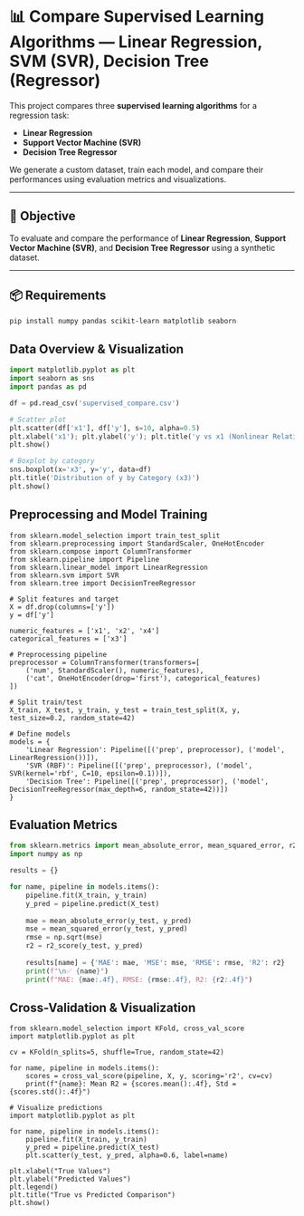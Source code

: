 # 📊 Compare Supervised Learning Algorithms — Linear Regression, SVM (SVR), Decision Tree (Regressor)

This project compares three **supervised learning algorithms** for a regression task:

- **Linear Regression**
- **Support Vector Machine (SVR)**
- **Decision Tree Regressor**

We generate a custom dataset, train each model, and compare their performances using evaluation metrics and visualizations.

---

## 🧠 Objective
To evaluate and compare the performance of **Linear Regression**, **Support Vector Machine (SVR)**, and **Decision Tree Regressor** using a synthetic dataset.

---

## 📦 Requirements

```bash
pip install numpy pandas scikit-learn matplotlib seaborn
```
## Data Overview & Visualization
```python
import matplotlib.pyplot as plt
import seaborn as sns
import pandas as pd

df = pd.read_csv('supervised_compare.csv')

# Scatter plot
plt.scatter(df['x1'], df['y'], s=10, alpha=0.5)
plt.xlabel('x1'); plt.ylabel('y'); plt.title('y vs x1 (Nonlinear Relationship)')
plt.show()

# Boxplot by category
sns.boxplot(x='x3', y='y', data=df)
plt.title('Distribution of y by Category (x3)')
plt.show()

```

## Preprocessing and Model Training
```
from sklearn.model_selection import train_test_split
from sklearn.preprocessing import StandardScaler, OneHotEncoder
from sklearn.compose import ColumnTransformer
from sklearn.pipeline import Pipeline
from sklearn.linear_model import LinearRegression
from sklearn.svm import SVR
from sklearn.tree import DecisionTreeRegressor

# Split features and target
X = df.drop(columns=['y'])
y = df['y']

numeric_features = ['x1', 'x2', 'x4']
categorical_features = ['x3']

# Preprocessing pipeline
preprocessor = ColumnTransformer(transformers=[
    ('num', StandardScaler(), numeric_features),
    ('cat', OneHotEncoder(drop='first'), categorical_features)
])

# Split train/test
X_train, X_test, y_train, y_test = train_test_split(X, y, test_size=0.2, random_state=42)

# Define models
models = {
    'Linear Regression': Pipeline([('prep', preprocessor), ('model', LinearRegression())]),
    'SVR (RBF)': Pipeline([('prep', preprocessor), ('model', SVR(kernel='rbf', C=10, epsilon=0.1))]),
    'Decision Tree': Pipeline([('prep', preprocessor), ('model', DecisionTreeRegressor(max_depth=6, random_state=42))])
}
```
## Evaluation Metrics

```python
from sklearn.metrics import mean_absolute_error, mean_squared_error, r2_score
import numpy as np

results = {}

for name, pipeline in models.items():
    pipeline.fit(X_train, y_train)
    y_pred = pipeline.predict(X_test)
    
    mae = mean_absolute_error(y_test, y_pred)
    mse = mean_squared_error(y_test, y_pred)
    rmse = np.sqrt(mse)
    r2 = r2_score(y_test, y_pred)
    
    results[name] = {'MAE': mae, 'MSE': mse, 'RMSE': rmse, 'R2': r2}
    print(f"\n✅ {name}")
    print(f"MAE: {mae:.4f}, RMSE: {rmse:.4f}, R2: {r2:.4f}")

```
## Cross-Validation & Visualization
```
from sklearn.model_selection import KFold, cross_val_score
import matplotlib.pyplot as plt

cv = KFold(n_splits=5, shuffle=True, random_state=42)

for name, pipeline in models.items():
    scores = cross_val_score(pipeline, X, y, scoring='r2', cv=cv)
    print(f"{name}: Mean R2 = {scores.mean():.4f}, Std = {scores.std():.4f}")

# Visualize predictions
import matplotlib.pyplot as plt

for name, pipeline in models.items():
    pipeline.fit(X_train, y_train)
    y_pred = pipeline.predict(X_test)
    plt.scatter(y_test, y_pred, alpha=0.6, label=name)

plt.xlabel("True Values")
plt.ylabel("Predicted Values")
plt.legend()
plt.title("True vs Predicted Comparison")
plt.show()
```

